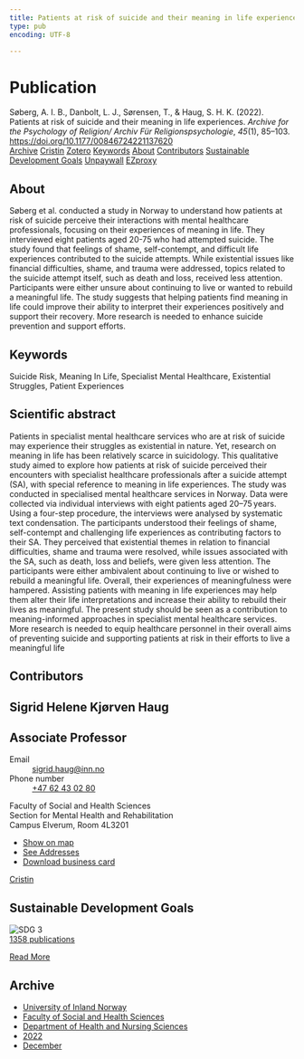 ```yaml
---
title: Patients at risk of suicide and their meaning in life experiences
type: pub
encoding: UTF-8

---
```

<h1>Publication</h1>
<article id="csl-bib-container-AC6FQQ42" class="csl-bib-container">
  <div class="csl-bib-body"> <div class="csl-entry">Søberg, A. I. B., Danbolt, L. J., Sørensen, T., &#38; Haug, S. H. K. (2022). Patients at risk of suicide and their meaning in life experiences. <i>Archive for the Psychology of Religion/ Archiv Für Religionspsychologie</i>, <i>45</i>(1), 85–103. <a href="https://doi.org/10.1177/00846724221137620">https://doi.org/10.1177/00846724221137620</a></div> </div>
  <div class="csl-bib-buttons">
    <a href="#taxonomy-article-AC6FQQ42" alt="archive" class="csl-bib-button">Archive</a>
    <a href="https://app.cristin.no/results/show.jsf?id=2091062" alt="Cristin" class="csl-bib-button">Cristin</a>
    <a href="http://zotero.org/groups/5881554/items/AC6FQQ42" alt="Zotero" class="csl-bib-button">Zotero</a>
    <a href="#keywords-article-AC6FQQ42" alt="keywords" class="csl-bib-button">Keywords</a>
    <a href="#about-article-AC6FQQ42" alt="about_pub" class="csl-bib-button">About</a>
    <a href="#contributors-article-AC6FQQ42" alt="contributors" class="csl-bib-button">Contributors</a>
    <a href="#sdg-article-AC6FQQ42" alt="sdg" class="csl-bib-button">Sustainable Development Goals</a>
    <a href="https://brage.inn.no/inn-xmlui/bitstream/11250/3051796/2/Soberg_Patients.pdf" alt="Unpaywall" class="csl-bib-button">Unpaywall</a>
    <a href="https://brage.inn.no/inn-xmlui/bitstream/11250/3051796/2/Soberg_Patients.pdf" alt="EZproxy" class="csl-bib-button">EZproxy</a>
  </div>
  <div id="csl-bib-meta-container-AC6FQQ42"></div>
</article>
<div id="csl-bib-meta-AC6FQQ42" class="csl-bib-meta">
  <article id="about-article-AC6FQQ42" class="about_pub-article">
    <h1>About</h1>
    Søberg et al. conducted a study in Norway to understand how patients at risk of suicide perceive their interactions with mental healthcare professionals, focusing on their experiences of meaning in life. They interviewed eight patients aged 20-75 who had attempted suicide. The study found that feelings of shame, self-contempt, and difficult life experiences contributed to the suicide attempts. While existential issues like financial difficulties, shame, and trauma were addressed, topics related to the suicide attempt itself, such as death and loss, received less attention. Participants were either unsure about continuing to live or wanted to rebuild a meaningful life. The study suggests that helping patients find meaning in life could improve their ability to interpret their experiences positively and support their recovery. More research is needed to enhance suicide prevention and support efforts.
  </article>
  <article id="keywords-article-AC6FQQ42" class="keywords-article">
    <h1>Keywords</h1>
    Suicide Risk, Meaning In Life, Specialist Mental Healthcare, Existential Struggles, Patient Experiences
  </article>
  <article id="abstract-article-AC6FQQ42" class="abstract-article">
    <h1>Scientific abstract</h1>
    Patients in specialist mental healthcare services who are at risk of suicide may experience their struggles as existential in nature. Yet, research on meaning in life has been relatively scarce in suicidology. This qualitative study aimed to explore how patients at risk of suicide perceived their encounters with specialist healthcare professionals after a suicide attempt (SA), with special reference to meaning in life experiences. The study was conducted in specialised mental healthcare services in Norway. Data were collected via individual interviews with eight patients aged 20–75 years. Using a four-step procedure, the interviews were analysed by systematic text condensation. The participants understood their feelings of shame, self-contempt and challenging life experiences as contributing factors to their SA. They perceived that existential themes in relation to financial difficulties, shame and trauma were resolved, while issues associated with the SA, such as death, loss and beliefs, were given less attention. The participants were either ambivalent about continuing to live or wished to rebuild a meaningful life. Overall, their experiences of meaningfulness were hampered. Assisting patients with meaning in life experiences may help them alter their life interpretations and increase their ability to rebuild their lives as meaningful. The present study should be seen as a contribution to meaning-informed approaches in specialist mental healthcare services. More research is needed to equip healthcare personnel in their overall aims of preventing suicide and supporting patients at risk in their efforts to live a meaningful life
  </article>
  <article id="contributors-article-AC6FQQ42" class="contributors-article">
    <h1>Contributors</h1>
    <div class="personas"> <div class="vrtx-hinn-person-card"> <div class="photo"> <i class="lar la-user-circle missing-person"></i> </div> <div class="info"> <hgroup><h1>Sigrid Helene Kjørven Haug</h1> <h2>Associate Professor</h2> </hgroup><dl> <dt>Email</dt> <dd> <a href="mailto:sigrid.haug@inn.no">sigrid.haug@inn.no</a> </dd> <dt>Phone number</dt> <dd><a href="tel:+4762430280"> +47 62 43 02 80 </a></dd> </dl> <p> Faculty of Social and Health Sciences<br> Section for Mental Health and Rehabilitation<br> Campus Elverum, Room 4L3201 </p> <ul class="vrtx-hinn-links"> <li><a href="https://www.google.com/maps?q=60.88177,11.53669">Show on map</a></li> <li><a href="https://www.inn.no/english/find-an-employee/sigrid-haug.html#vrtx-hinn-addresses">See Addresses</a></li> <li><a href="https://www.inn.no/english/find-an-employee/sigrid-haug.html?vrtx=vcf">Download business card</a></li> </ul> </div> </div> <a href="https://app.cristin.no/persons/show.jsf?id=414155" alt="Cristin URL" class="personas-cristin">Cristin</a> </div>
  </article>
  <article id="sdg-article-AC6FQQ42" class="sdg-article">
    <h1>Sustainable Development Goals</h1>
    <div class="sdg-container"><div id="sdg3" class="sdg">
        <img src="{{< params subfolder >}}images/sdg/sdg03_en.png" class="image" alt="SDG 3">
        <div class="sdg-overlay">
          <a href="{{< params subfolder >}}en/archive/?sdg=3#archive" class="sdg-publication-count"><span>1358</span> publications</a>
          <p><a href="https://sdgs.un.org/goals/goal3" class="sdg-read-more">Read More</a></p>
        </div>
      </div></div>
  </article>
  <article id="taxonomy-article-AC6FQQ42" class="taxonomy-article">
    <h1>Archive</h1>
    <ul>
      <li><a href="{{< params subfolder >}}en/archive/?key=3DCRN523">University of Inland Norway</a></li>
      <li><a href="{{< params subfolder >}}en/archive/?key=IDKFS3MX">Faculty of Social and Health Sciences</a></li>
      <li><a href="{{< params subfolder >}}en/archive/?key=GTV4ECMZ">Department of Health and Nursing Sciences</a></li>
      <li><a href="{{< params subfolder >}}en/archive/?key=558P36BB">2022</a></li>
      <li><a href="{{< params subfolder >}}en/archive/?key=24SFEAFD">December</a></li>
    </ul>
  </article>
</div>
